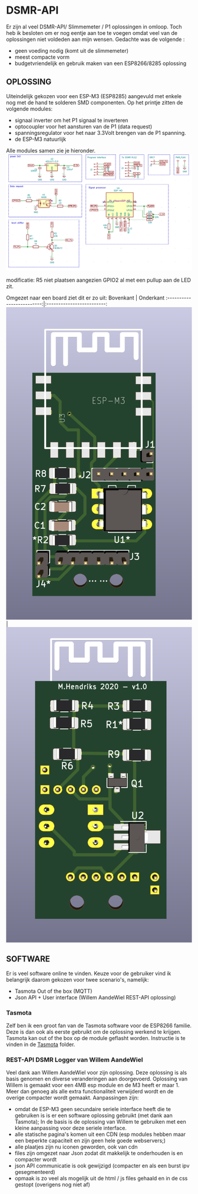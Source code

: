 # DSMR-API
Er zijn al veel DSMR-API/ Slimmemeter / P1 oplossingen in omloop. Toch heb ik besloten om er nog eentje aan toe te voegen omdat veel van de oplossingen niet voldeden aan mijn wensen. Gedachte was de volgende :
- geen voeding nodig (komt uit de slimmemeter)
- meest compacte vorm
- budgetvriendelijk en gebruik maken van een ESP8266/8285 oplossing

## OPLOSSING
Uiteindelijk gekozen voor een ESP-M3 (ESP8285) aangevuld met enkele nog met de hand te solderen SMD componenten.
Op het printje zitten de volgende modules:
- signaal inverter om het P1 signaal te inverteren
- optocoupler voor het aansturen van de P1 (data request)
- spanningsregulator voor het naar 3.3Volt brengen van de P1 spanning.
- de ESP-M3 natuurlijk

Alle modules samen zie je hieronder.
![Kicad schema](hardware/v1-kicad-schema.png) 

modificatie: R5 niet plaatsen aangezien GPIO2 al met een pullup aan de LED zit.

Omgezet naar een board ziet dit er zo uit:
Bovenkant             |  Onderkant
:-------------------------:|:-------------------------:
![hardware bovenkant](hardware/v1-print-boven.png)  |  ![hardware onderkant](hardware/v1-print-onder.png) 
 
## SOFTWARE
Er is veel software online te vinden. Keuze voor de gebruiker vind ik belangrijk daarom gekozen voor twee scenario's, namelijk:
- Tasmota Out of the box (MQTT)
- Json API + User interface (Willem AandeWiel REST-API oplossing)

### Tasmota
Zelf ben ik een groot fan van de Tasmota software voor de ESP8266 familie. Deze is dan ook als eerste gebruikt om de oplossing werkend te krijgen. Tasmota kan out of the box op de module geflasht worden. Instructie is te vinden in de [Tasmota](Tasmota) folder.

### REST-API DSMR Logger van Willem AandeWiel
Veel dank aan Willem AandeWiel voor zijn oplossing. Deze oplossing is als basis genomen en diverse veranderingen aan doorgevoerd. Oplossing van Willem is gemaakt voor een 4MB esp module en de M3 heeft er maar 1. Meer dan genoeg als alle extra functionaliteit verwijderd wordt en de overige compacter wordt gemaakt.
Aanpassingen zijn:
- omdat de ESP-M3 geen secundaire seriele interface heeft die te gebruiken is is er een software oplossing gebruikt (met dank aan Tasmota); In de basis is de oplossing van Willem te gebruiken met een kleine aanpassing voor deze seriele interface.
- alle statische pagina's komen uit een CDN (esp modules hebben maar een beperkte capaciteit en zijn geen hele goede webservers;)
- alle plaatjes zijn nu iconen geworden, ook van cdn
- files zijn omgezet naar Json zodat dit makkelijk te onderhouden is en compacter wordt
- json API communicatie is ook gewijzigd (compacter en als een burst ipv gesegmenteerd)
- opmaak is zo veel als mogelijk uit de html / js files gehaald en in de css gestopt (overigens nog niet af)